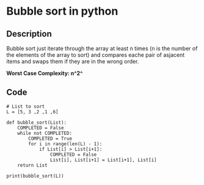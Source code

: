 # Bubble sort in python

## Description
Bubble sort just iterate through the array at least n times (n is the number of the elements of the array to sort) and compares eache pair of asjacent items and swaps them if they are in the wrong order.

__Worst Case Complexity: n^2^__


## Code

	# List to sort
	L = [5, 3 ,2 ,1 ,6]

	def bubble_sort(List):
		COMPLETED = False
		while not COMPLETED:
			COMPLETED = True
			for i in range(len(L) - 1):
				if List[i] > List[i+1]:
					COMPLETED = False
					List[i], List[i+1] = List[i+1], List[i]
		return List

	print(bubble_sort(L))